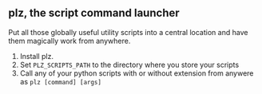 ## plz, the script command launcher

Put all those globally useful utility scripts into a central location and
have them magically work from anywhere.

1. Install plz.
1. Set `PLZ_SCRIPTS_PATH` to the directory where you store your scripts
1. Call any of your python scripts with or without extension from anywere as `plz [command] [args]`
